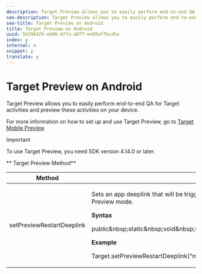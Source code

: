 ```yaml
---
description: Target Preview allows you to easily perform end-to-end QA for Target activities and preview these activities on your device.
seo-description: Target Preview allows you to easily perform end-to-end QA for Target activities and preview these activities on your device.
seo-title: Target Preview on Android
title: Target Preview on Android
uuid: 5b296429-e696-47fa-a877-ee05effbcd5a
index: y
internal: n
snippet: y
translate: y
---
```


# Target Preview on Android

Target Preview allows you to easily perform end-to-end QA for Target activities and preview these activities on your device.

<a id="section_481A75DFFC584DD7AA294941298BABCB"></a>

For more information on how to set up and use Target Preview, go to [Target Mobile Preview]( https://marketing.adobe.com/resources/help/en_US/target/target/target-mobile-preview.html).

<a id="section_6DC3DFF0D575468AB1403C2242111873"></a>

>[!IMPORTANT]
>
>To use Target Preview, you need SDK version 4.14.0 or later.

<a id="section_164F54A1D2DE4167B6A7D85B2E983637"></a>

** Target Preview Method** 

<table id="table_5238B149CD5B47028EF76DA8CCC10951"> 
 <thead> 
  <tr> 
   <th colname="col1" class="entry"> Method </th> 
   <th colname="col2" class="entry"> Description </th> 
  </tr> 
 </thead>
 <tbody> 
  <tr> 
   <td colname="col1"> <span class="codeph"> setPreviewRestartDeeplink </span> </td> 
   <td colname="col2"> <p>Sets an app deeplink that will be triggered when preview selections are applied in the Preview mode. </p> <p><b>Syntax</b> </p> <p> 
     <codeblock class="syntax java">
       public&amp;nbsp;static&amp;nbsp;void&amp;nbsp;setPreviewRestartDeeplink(String&amp;nbsp;deeplink); 
     </codeblock> </p> <p><b>Example</b> </p> <p> 
     <codeblock class="syntax java">
       Target.setPreviewRestartDeeplink(“myapp://myhost”); 
     </codeblock> </p> </td> 
  </tr> 
 </tbody> 
</table>

